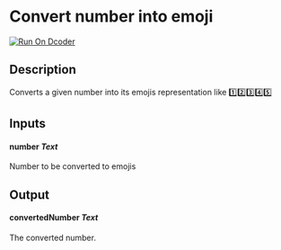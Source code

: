 # Convert number into emoji
[![Run On Dcoder](https://static-content.dcoder.tech/dcoder-assets/run-on-dcoder.svg)](https://code.dcoder.tech/feed/block/60df44912938a10b15af1fff)

## Description
Converts a given number into its emojis representation like 1️⃣2️⃣3️⃣4️⃣5️⃣

## Inputs
#### **number**  *Text*
Number to be converted to emojis

## Output
#### **convertedNumber**  *Text*
The converted number.

